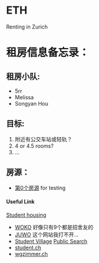 # ETH
Renting in Zurich

# 租房信息备忘录：
## 租房小队:
* 5rr
* Melissa
* Songyan Hou
## 目标:
1. 附近有公交车站或轻轨？
2. 4 or 4.5 rooms?
3. ...
## 房源：
* [第0个房源](https://www.baidu.com/) for testing 

#### Useful Link
[Student housing](http://www.wohnen.ethz.ch/en/search-accommodation/further-search-alternatives/student-housing.html)
* [WOKO](http://www.woko.ch/) 好像只有9个都是招舍友的
* [JUWO](http://juwo.ch/index_en.php) 这个网站我打不开...
* [Student Village](http://studentvillage.ch/)
[Public Search](http://www.wohnen.ethz.ch/en/search-accommodation/further-search-alternatives/public-search-portals.html)
* [student.ch](https://www.students.ch/)
* [wgzimmer.ch](https://www.wgzimmer.ch/)

